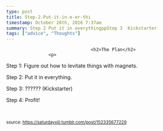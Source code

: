 ```yaml
---
type: post
title: Step-2-Put-it-in-e-er-thi
timestamp: October 26th, 2016 7:37am
summary: Step 2 Put it in everythingppStep 3  Kickstarter
tags: ["advice", "Thoughts"]
---
```


                
                
                                    <h2>The Plan</h2>
                    <p>

Step 1: Figure out how to levitate things with magnets.</p><p>Step 2: Put it in everything.</p><p>Step 3: ?????? (Kickstarter)</p><p>Step 4: Profit!

<br/></p>
                
                
                
                
                
                
                                
<small>source: https://saturdayxiii.tumblr.com/post/152335677229</small>